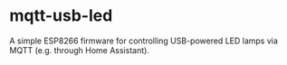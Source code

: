# mqtt-usb-led
A simple ESP8266 firmware for controlling USB-powered LED lamps via MQTT (e.g. through Home Assistant). 
